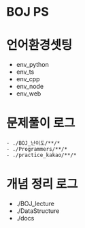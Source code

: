 # BOJ PS

# 언어환경셋팅

- env_python
- env_ts
- env_cpp
- env_node
- env_web

# 문제풀이 로그

```
- ./BOJ_난이도/**/*
- ./Programmers/**/*
- ./practice_kakao/**/*
```

# 개념 정리 로그

- ./BOJ_lecture
- ./DataStructure
- ./docs
